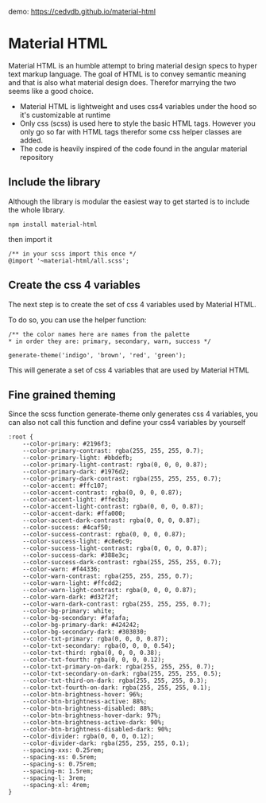 
demo: https://cedvdb.github.io/material-html


# Material HTML

Material HTML is an humble attempt to bring material design specs to hyper text markup language.
The goal of HTML is to convey semantic meaning and that is also what material design does. Therefor
marrying the two seems like a good choice.

- Material HTML is lightweight and uses css4 variables under the hood so it's customizable at runtime
- Only css (scss) is used here to style the basic HTML tags. However you only go so far with HTML tags therefor
some css helper classes are added.
- The code is heavily inspired of the code found in the angular material repository

## Include the library

Although the library is modular the easiest way to get started is to include the whole library.

```
npm install material-html
```
then import it

```
/** in your scss import this once */
@import '~material-html/all.scss';
```


## Create the css 4 variables</header>

The next step is to create the set of css 4 variables used by Material HTML.


To do so, you can use the helper function:

```
/** the color names here are names from the palette
* in order they are: primary, secondary, warn, success */

generate-theme('indigo', 'brown', 'red', 'green');

```

This will generate a set of css 4 variables that are used by Material HTML


## Fine grained theming</header>

Since the scss function generate-theme only generates css 4 variables, you can also not
call this function and define your css4 variables by yourself

```
:root {
	--color-primary: #2196f3;
	--color-primary-contrast: rgba(255, 255, 255, 0.7);
	--color-primary-light: #bbdefb;
	--color-primary-light-contrast: rgba(0, 0, 0, 0.87);
	--color-primary-dark: #1976d2;
	--color-primary-dark-contrast: rgba(255, 255, 255, 0.7);
	--color-accent: #ffc107;
	--color-accent-contrast: rgba(0, 0, 0, 0.87);
	--color-accent-light: #ffecb3;
	--color-accent-light-contrast: rgba(0, 0, 0, 0.87);
	--color-accent-dark: #ffa000;
	--color-accent-dark-contrast: rgba(0, 0, 0, 0.87);
	--color-success: #4caf50;
	--color-success-contrast: rgba(0, 0, 0, 0.87);
	--color-success-light: #c8e6c9;
	--color-success-light-contrast: rgba(0, 0, 0, 0.87);
	--color-success-dark: #388e3c;
	--color-success-dark-contrast: rgba(255, 255, 255, 0.7);
	--color-warn: #f44336;
	--color-warn-contrast: rgba(255, 255, 255, 0.7);
	--color-warn-light: #ffcdd2;
	--color-warn-light-contrast: rgba(0, 0, 0, 0.87);
	--color-warn-dark: #d32f2f;
	--color-warn-dark-contrast: rgba(255, 255, 255, 0.7);
	--color-bg-primary: white;
	--color-bg-secondary: #fafafa;
	--color-bg-primary-dark: #424242;
	--color-bg-secondary-dark: #303030;
	--color-txt-primary: rgba(0, 0, 0, 0.87);
	--color-txt-secondary: rgba(0, 0, 0, 0.54);
	--color-txt-third: rgba(0, 0, 0, 0.38);
	--color-txt-fourth: rgba(0, 0, 0, 0.12);
	--color-txt-primary-on-dark: rgba(255, 255, 255, 0.7);
	--color-txt-secondary-on-dark: rgba(255, 255, 255, 0.5);
	--color-txt-third-on-dark: rgba(255, 255, 255, 0.3);
	--color-txt-fourth-on-dark: rgba(255, 255, 255, 0.1);
	--color-btn-brightness-hover: 96%;
	--color-btn-brightness-active: 88%;
	--color-btn-brightness-disabled: 88%;
	--color-btn-brightness-hover-dark: 97%;
	--color-btn-brightness-active-dark: 90%;
	--color-btn-brightness-disabled-dark: 90%;
	--color-divider: rgba(0, 0, 0, 0.12);
	--color-divider-dark: rgba(255, 255, 255, 0.1);
	--spacing-xxs: 0.25rem;
	--spacing-xs: 0.5rem;
	--spacing-s: 0.75rem;
	--spacing-m: 1.5rem;
	--spacing-l: 3rem;
	--spacing-xl: 4rem;
}
```
